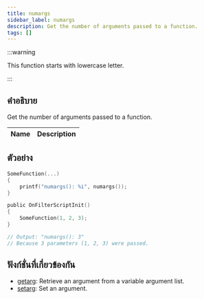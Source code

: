 ```yaml
---
title: numargs
sidebar_label: numargs
description: Get the number of arguments passed to a function.
tags: []
---
```


:::warning

This function starts with lowercase letter.

:::

## คำอธิบาย

Get the number of arguments passed to a function.

| Name | Description |
| ---- | ----------- |


## ตัวอย่าง

```c
SomeFunction(...)
{
    printf("numargs(): %i", numargs());
}

public OnFilterScriptInit()
{
    SomeFunction(1, 2, 3);
}

// Output: "numargs(): 3"
// Because 3 parameters (1, 2, 3) were passed.
```

## ฟังก์ชั่นที่เกี่ยวข้องกัน

- [getarg](getarg): Retrieve an argument from a variable argument list.
- [setarg](setarg): Set an argument.
